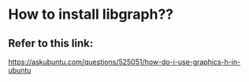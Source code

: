 # How to install libgraph??

## Refer to this link:

https://askubuntu.com/questions/525051/how-do-i-use-graphics-h-in-ubuntu
